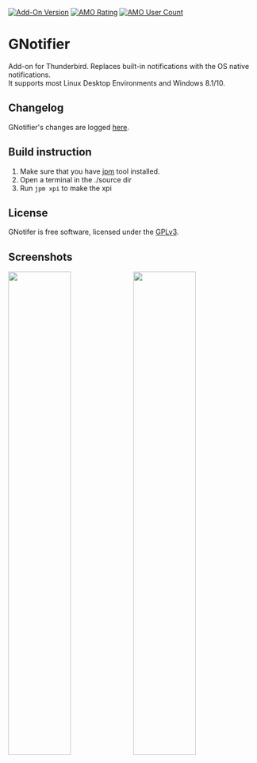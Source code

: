 [![Add-On Version](https://img.shields.io/amo/v/gnotifier.svg)](https://addons.mozilla.org/de/thunderbird/addon/gnotifier/) [![AMO Rating](https://img.shields.io/amo/stars/gnotifier.svg)](https://addons.mozilla.org/de/thunderbird/addon/gnotifier/) [![AMO User Count](https://img.shields.io/amo/users/gnotifier.svg)](https://addons.mozilla.org/de/thunderbird/addon/gnotifier/)

# GNotifier

Add-on for Thunderbird. Replaces built-in notifications with the OS native notifications.<br>
It supports most Linux Desktop Environments and Windows 8.1/10.

## Changelog

GNotifier's changes are logged [here](https://github.com/mkiol/GNotifier/blob/master/CHANGELOG.md).

## Build instruction

1. Make sure that you have [jpm](https://developer.mozilla.org/en-US/Add-ons/SDK/Tools/jpm#Installation) tool installed.
2. Open a terminal in the ./source dir
3. Run ``jpm xpi`` to make the xpi

## License

GNotifer is free software, licensed under the [GPLv3](https://github.com/mkiol/GNotifier/blob/master/LICENSE).

## Screenshots

<img src="https://raw.github.com/mkiol/GNotifier/master/misc/gnome.png" width="50%"/><img src="https://raw.github.com/mkiol/GNotifier/master/misc/win10.png" width="50%"/>
